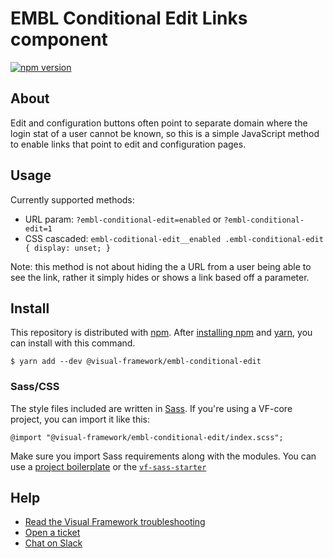 # EMBL Conditional Edit Links component

[![npm version](https://badge.fury.io/js/%40visual-framework%2Fembl-conditional-edit.svg)](https://badge.fury.io/js/%40visual-framework%2Fembl-conditional-edit)

## About

Edit and configuration buttons often point to separate domain where the login stat of a user cannot be known, so this is a simple JavaScript method to enable links that point to edit and configuration pages.

## Usage

Currently supported methods:
- URL param: `?embl-conditional-edit=enabled` or `?embl-conditional-edit=1`
- CSS cascaded: `embl-coditional-edit__enabled .embl-conditional-edit { display: unset; }`

Note: this method is not about hiding the a URL from a user being able to see the link, rather it simply hides or shows a link based off a parameter.

## Install

This repository is distributed with [npm](https://www.npmjs.com/). After [installing npm](https://www.npmjs.com/get-npm) and [yarn](https://classic.yarnpkg.com/en/docs/install), you can install with this command.

```
$ yarn add --dev @visual-framework/embl-conditional-edit
```

### Sass/CSS

The style files included are written in [Sass](https://sass-lang.com/). If you're using a VF-core project, you can import it like this:

```
@import "@visual-framework/embl-conditional-edit/index.scss";
```

Make sure you import Sass requirements along with the modules. You can use a [project boilerplate](https://stable.visual-framework.dev/building/) or the [`vf-sass-starter`](https://stable.visual-framework.dev/components/vf-sass-starter/)

## Help

- [Read the Visual Framework troubleshooting](https://stable.visual-framework.dev/troubleshooting/)
- [Open a ticket](https://github.com/visual-framework/vf-core/issues)
- [Chat on Slack](https://join.slack.com/t/visual-framework/shared_invite/enQtNDAxNzY0NDg4NTY0LWFhMjEwNGY3ZTk3NWYxNWVjOWQ1ZWE4YjViZmY1YjBkMDQxMTNlNjQ0N2ZiMTQ1ZTZiMGM4NjU5Y2E0MjM3ZGQ)
